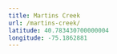 ```yaml
---
title: Martins Creek
url: /martins-creek/
latitude: 40.783430700000004
longitude: -75.1862881
---
```

